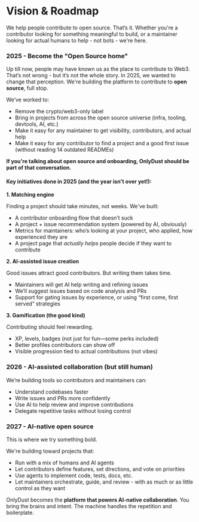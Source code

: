 # Vision & Roadmap

We help people contribute to open source. That’s it. Whether you're a contributor looking for something meaningful to build, or a maintainer looking for actual humans to help - not bots - we're here.

### 2025 - Become the "Open Source home"

Up till now, people may have known us as the place to contribute to Web3. That’s not wrong - but it’s not the whole story. In 2025, we wanted to change that perception. We're building the platform to contribute to **open source**, full stop.

We’ve worked to:

* Remove the crypto/web3-only label
* Bring in projects from across the open source universe (infra, tooling, devtools, AI, etc.)
* Make it easy for any maintainer to get visibility, contributors, and actual help
* Make it easy for any contributor to find a project and a good first issue (without reading 14 outdated READMEs)

**If you're talking about open source and onboarding, OnlyDust should be part of that conversation.**

#### Key initiatives done in 2025 (and the year isn't over yet!):

**1. Matching engine**

Finding a project should take minutes, not weeks. We've built:

* A contributor onboarding flow that doesn’t suck
* A project + issue recommendation system (powered by AI, obviously)
* Metrics for maintainers: who’s looking at your project, who applied, how experienced they are
* A project page that _actually helps_ people decide if they want to contribute

**2. AI-assisted issue creation**

Good issues attract good contributors. But writing them takes time.

* Maintainers will get AI help writing and refining issues
* We’ll suggest issues based on code analysis and PRs
* Support for gating issues by experience, or using “first come, first served” strategies

**3. Gamification (the good kind)**

Contributing should feel rewarding.

* XP, levels, badges (not just for fun—some perks included)
* Better profiles contributors can show off
* Visible progression tied to actual contributions (not vibes)

### 2026 - AI-assisted collaboration (but still human)

We’re building tools so contributors and maintainers can:

* Understand codebases faster
* Write issues and PRs more confidently
* Use AI to help review and improve contributions
* Delegate repetitive tasks without losing control

### 2027 - AI-native open source

This is where we try something bold.

We're building toward projects that:

* Run with a mix of humans and AI agents
* Let contributors define features, set directions, and vote on priorities
* Use agents to implement code, tests, docs, etc.
* Let maintainers orchestrate, guide, and review - with as much or as little control as they want

OnlyDust becomes the **platform that powers AI-native collaboration**. You bring the brains and intent. The machine handles the repetition and boilerplate.&#x20;
